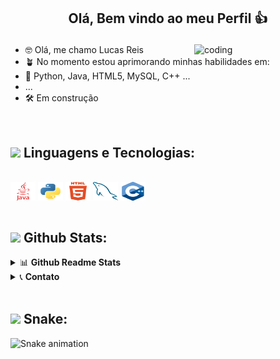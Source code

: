 ## <p align="center"> Olá, Bem vindo ao meu Perfil 👍 </h1>

 <img align="right" alt="coding" width="210" src="https://media2.giphy.com/media/v1.Y2lkPTc5MGI3NjExNWRieGZzMjU0ZXhwaGw1MjZienFhaHU3YWxzdnhiNDNhcjhwbGdwaiZlcD12MV9pbnRlcm5hbF9naWZfYnlfaWQmY3Q9Zw/VekcnHOwOI5So/giphy.gif">

- 🤓 Olá, me chamo Lucas Reis
- 🪴 No momento estou aprimorando minhas habilidades em:
- 📝 Python, Java, HTML5, MySQL, C++ ...
- ...
- 🛠️ Em construção

</br>

## <img src="https://media.giphy.com/media/j2pOGeGYKe2xCCKwfi/giphy.gif" width="30"> **Linguagens e Tecnologias**: 
  <div style="display: inline_block"><br>
  <img align="center" alt="Lucas-Java" height="30" width="40" src="https://raw.githubusercontent.com/devicons/devicon/master/icons/java/java-plain-wordmark.svg">
  <img align="center" alt="Lucas-Python" height="30" width="40" src="https://raw.githubusercontent.com/devicons/devicon/master/icons/python/python-original.svg">
  <img align="center" alt="Lucas-Python" height="30" width="40" src="https://raw.githubusercontent.com/devicons/devicon/master/icons/html5/html5-plain-wordmark.svg">
  <img align="center" alt="Lucas-Python" height="30" width="40" src="https://raw.githubusercontent.com/devicons/devicon/master/icons/mysql/mysql-original.svg">
  <img align="center" alt="Lucas-Python" height="30" width="40" src="https://raw.githubusercontent.com/devicons/devicon/master/icons/cplusplus/cplusplus-original.svg">
 </div>
 
 </br>  

## <img   src="https://media2.giphy.com/media/v1.Y2lkPTc5MGI3NjExNDkxNWt2bjEybDIxcXZ4Z2ZjbXBzejc0ZDgwMmE0ZnUzc3I4MmQ4OCZlcD12MV9pbnRlcm5hbF9naWZfYnlfaWQmY3Q9Zw/du3J3cXyzhj75IOgvA/giphy.gif" width="30"> **Github Stats:**

<details>
  <summary>📊 <b>Github Readme Stats</b></summary>
 <br/>
 <p align="center">
  <a href="https://github.com/jlucasreis">
    <img width="430" align="center" src="https://github-readme-stats.vercel.app/api?username=jlucasreis&show_icons=true&theme=codeSTACKr&include_all_commits=true&count_private=true">
  </a>
  <a href="https://github.com/jlucasreis/github-readme-stats">
    <img align="center" src="https://github-readme-stats.vercel.app/api/top-langs/?username=jlucasreis&layout=compact&langs_count=5&theme=codeSTACKr" />
  </a>
 </p>
</details>

<details>
  <br/>
  <summary>📞 <b> Contato</b></summary>
  	<ul>
  	   <div> 
   <a href="https://www.joselsilvareis@gmail.com"><img src="https://img.shields.io/badge/-Gmail-%23333?style=for-the-badge&logo=gmail&logoColor=white"  target="_blank"></a>
   <a href="https://www.linkedin.com/in/lucas-reis-1969/b01b5" target="_blank"><img src="https://img.shields.io/badge/-LinkedIn-%230077B5?style=for-the-badge&logo=linkedin&logoColor=white" target="_blank"></a>
	  <br/>
	</ul>
</details>

 </br>
 
 ## <img  src="https://media0.giphy.com/media/v1.Y2lkPTc5MGI3NjExcDkwdmFnZjU5bDVtdjU1YjVnY2ozMHRmbm9yd2NlczlkN3RkOTRueSZlcD12MV9pbnRlcm5hbF9naWZfYnlfaWQmY3Q9Zw/mxIRHvYYyFT5m/giphy.gif" width="30"> **Snake**:
 ![Snake animation](https://github.com/jlucasreis/jlucasreis/blob/output/github-contribution-grid-snake.svg)
  
 </div>
 
<!---
jlucasreis/jlucasreis is a ✨ special ✨ repository because its `README.md` (this file) appears on your GitHub profile.
You can click the Preview link to take a look at your changes.
--->
